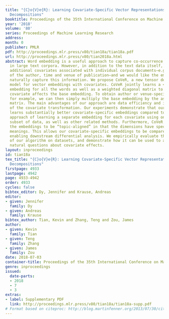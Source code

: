 ```yaml
---
title: "{C}o{V}e{R}: Learning Covariate-Specific Vector Representations with Tensor
  Decompositions"
booktitle: Proceedings of the 35th International Conference on Machine Learning
year: '2018'
volume: '80'
series: Proceedings of Machine Learning Research
address: 
month: 0
publisher: PMLR
pdf: http://proceedings.mlr.press/v80/tian18a/tian18a.pdf
url: http://proceedings.mlr.press/v80/tian2018a.html
abstract: Word embedding is a useful approach to capture co-occurrence structures
  in large text corpora. However, in addition to the text data itself, we often have
  additional covariates associated with individual corpus documents—e.g. the demographic
  of the author, time and venue of publication—and we would like the embedding to
  naturally capture this information. We propose CoVeR, a new tensor decomposition
  model for vector embeddings with covariates. CoVeR jointly learns a <em>base</em>
  embedding for all the words as well as a weighted diagonal matrix to model how each
  covariate affects the base embedding. To obtain author or venue-specific embedding,
  for example, we can then simply multiply the base embedding by the associated transformation
  matrix. The main advantages of our approach are data efficiency and interpretability
  of the covariate transformation. Our experiments demonstrate that our joint model
  learns substantially better covariate-specific embeddings compared to the standard
  approach of learning a separate embedding for each covariate using only the relevant
  subset of data, as well as other related methods. Furthermore, CoVeR encourages
  the embeddings to be “topic-aligned” in that the dimensions have specific independent
  meanings. This allows our covariate-specific embeddings to be compared by topic,
  enabling downstream differential analysis. We empirically evaluate the benefits
  of our algorithm on datasets, and demonstrate how it can be used to address many
  natural questions about covariate effects.
layout: inproceedings
id: tian18a
tex_title: "{C}o{V}e{R}: Learning Covariate-Specific Vector Representations with Tensor
  Decompositions"
firstpage: 4933
lastpage: 4942
page: 4933-4942
order: 4933
cycles: false
bibtex_editor: Dy, Jennifer and Krause, Andreas
editor:
- given: Jennifer
  family: Dy
- given: Andreas
  family: Krause
bibtex_author: Tian, Kevin and Zhang, Teng and Zou, James
author:
- given: Kevin
  family: Tian
- given: Teng
  family: Zhang
- given: James
  family: Zou
date: 2018-07-03
container-title: Proceedings of the 35th International Conference on Machine Learning
genre: inproceedings
issued:
  date-parts:
  - 2018
  - 7
  - 3
extras:
- label: Supplementary PDF
  link: http://proceedings.mlr.press/v80/tian18a/tian18a-supp.pdf
# Format based on citeproc: http://blog.martinfenner.org/2013/07/30/citeproc-yaml-for-bibliographies/
---
```

